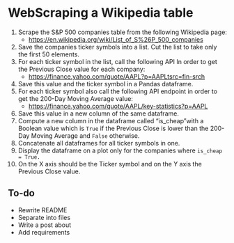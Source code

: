 # WebScraping a Wikipedia table


1. Scrape the S&P 500 companies table from the following Wikipedia page:
   - https://en.wikipedia.org/wiki/List_of_S%26P_500_companies
1. Save the companies ticker symbols into a list. Cut the list to take only the first 50 elements.
1. For each ticker symbol in the list, call the following API In order to get the Previous Close value for each company:
   - https://finance.yahoo.com/quote/AAPL?p=AAPLtsrc=fin-srch
1. Save this value and the ticker symbol in a Pandas dataframe.
1. For each ticker symbol also call the following API endpoint in order to get the 200-Day Moving Average value:
   - https://finance.yahoo.com/quote/AAPL/key-statistics?p=AAPL
1. Save this value in a new column of the same dataframe.
1. Compute a new column in the dataframe called “is_cheap”with a Boolean value which is ``True`` if the Previous Close is
   lower than the 200-Day Moving Average and ``False`` otherwise.
1. Concatenate all dataframes for all ticker symbols in one.
1. Display the dataframe on a plot only for the companies where ``is_cheap = True.``
1. On the X axis should be the Ticker symbol and on the Y axis the Previous Close value.

## To-do
- Rewrite README
- Separate into files
- Write a post about
- Add requirements
